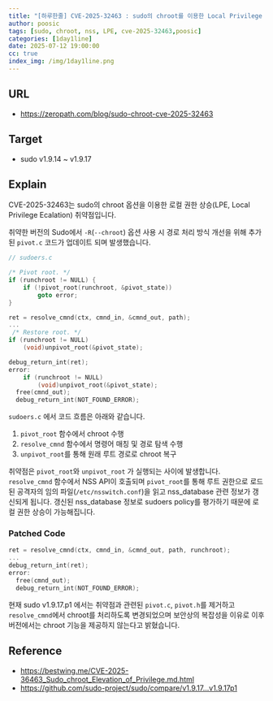 ```yaml
---
title: "[하루한줄] CVE-2025-32463 : sudo의 chroot를 이용한 Local Privilege Escalation"
author: poosic
tags: [sudo, chroot, nss, LPE, cve-2025-32463,poosic]
categories: [1day1line]
date: 2025-07-12 19:00:00
cc: true
index_img: /img/1day1line.png
---
```


## URL

- https://zeropath.com/blog/sudo-chroot-cve-2025-32463

## Target

- sudo v1.9.14 ~ v1.9.17

## Explain

CVE-2025-32463는 sudo의 chroot 옵션을 이용한 로컬 권한 상승(LPE, Local Privilege Ecalation) 취약점입니다. 

취약한 버전의 Sudo에서 `-R`(`--chroot`) 옵션 사용 시 경로 처리 방식 개선을 위해 추가된 `pivot.c` 코드가 업데이트 되며 발생했습니다.

```c
// sudoers.c

/* Pivot root. */
if (runchroot != NULL) {
	if (!pivot_root(runchroot, &pivot_state))
	    goto error;
}

ret = resolve_cmnd(ctx, cmnd_in, &cmnd_out, path);
...
 /* Restore root. */
if (runchroot != NULL)
	(void)unpivot_root(&pivot_state);

debug_return_int(ret);
error:
	if (runchroot != NULL)
		(void)unpivot_root(&pivot_state);
  free(cmnd_out);
  debug_return_int(NOT_FOUND_ERROR);
```
`sudoers.c` 에서 코드 흐름은 아래와 같습니다.

1. `pivot_root` 함수에서 chroot 수행
2. `resolve_cmnd` 함수에서 명령어 매칭 및 경로 탐색 수행
3. `unpivot_root`를 통해 원래 루트 경로로 chroot 복구

취약점은 `pivot_root`와 `unpivot_root` 가 실행되는 사이에 발생합니다. `resolve_cmnd` 함수에서 NSS API이 호출되며 `pivot_root`를 통해 루트 권한으로 로드된 공격자의 임의 파일(`/etc/nsswitch.conf`)을 읽고 nss_database 관련 정보가 갱신되게 됩니다. 갱신된 nss_database 정보로 sudoers policy를 평가하기 때문에 로컬 권한 상승이 가능해집니다.

### Patched Code
```c
ret = resolve_cmnd(ctx, cmnd_in, &cmnd_out, path, runchroot);
...
debug_return_int(ret);
error:
  free(cmnd_out);
  debug_return_int(NOT_FOUND_ERROR);
```
현재 sudo v1.9.17.p1 에서는 취약점과 관련된 `pivot.c`, `pivot.h`를 제거하고 `resolve_cmnd`에서 chroot를 처리하도록 변경되었으며 보안상의 복잡성을 이유로 이후 버전에서는 chroot 기능을 제공하지 않는다고 밝혔습니다.

## Reference

- https://bestwing.me/CVE-2025-36463_Sudo_chroot_Elevation_of_Privilege.md.html
- https://github.com/sudo-project/sudo/compare/v1.9.17...v1.9.17p1
